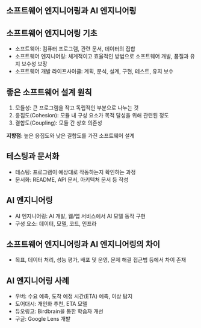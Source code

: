 ## **소프트웨어 엔지니어링과 AI 엔지니어링**

## **소프트웨어 엔지니어링 기초**

- 소프트웨어: 컴퓨터 프로그램, 관련 문서, 데이터의 집합
- 소프트웨어 엔지니어링: 체계적이고 효율적인 방법으로 소프트웨어 개발, 품질과 유지 보수성 보장
- 소프트웨어 개발 라이프사이클: 계획, 분석, 설계, 구현, 테스트, 유지 보수

## **좋은 소프트웨어 설계 원칙**

1. 모듈성: 큰 프로그램을 작고 독립적인 부분으로 나누는 것
2. 응집도(Cohesion): 모듈 내 구성 요소가 목적 달성을 위해 관련된 정도
3. 결합도(Coupling): 모듈 간 상호 의존성

**지향점**: 높은 응집도와 낮은 결합도를 가진 소프트웨어 설계

## **테스팅과 문서화**

- 테스팅: 프로그램이 예상대로 작동하는지 확인하는 과정
- 문서화: README, API 문서, 아키텍처 문서 등 작성

## **AI 엔지니어링**

- AI 엔지니어링: AI 개발, 웹/앱 서비스에서 AI 모델 동작 구현
- 구성 요소: 데이터, 모델, 코드, 인프라

## **소프트웨어 엔지니어링과 AI 엔지니어링의 차이**

- 목표, 데이터 처리, 성능 평가, 배포 및 운영, 문제 해결 접근법 등에서 차이 존재

## **AI 엔지니어링 사례**

- 우버: 수요 예측, 도착 예정 시간(ETA) 예측, 이상 탐지
- 도어대시: 개인화 추천, ETA 모델
- 듀오링고: Birdbrain을 통한 학습자 개선
- 구글: Google Lens 개발







